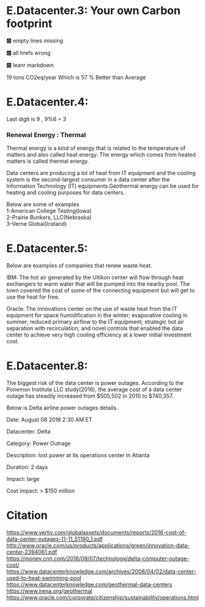 # E.Datacenter.3: Your own Carbon footprint

:o2: empty lines missing

:o2: all hrefs wrong

:o2: leanr markdown

19 tons CO2eq/year  Which is 57 % Better than Average

# E.Datacenter.4:

Last digit is 9 , 9%6 = 3

### Renewal Energy : Thermal 

Thermal energy is a kind of energy that is related to the temperature of matters and also called heat energy. The energy which comes from heated matters is called thermal energy.

Data centers are producing a lot of heat from IT equipment and the cooling system is the second-largest consumer in a data center after the Information Technology (IT) equipments.Geothermal energy can be used for heating and cooling purposes for data centers.

Below are some of examples  
1-American College Testing(Iowa)    
2-Prairie Bunkers, LLC(Nebraska)  
3-Verne Global(Iceland)    


# E.Datacenter.5:


Below are examples of companies that renew waste heat.

IBM: The hot air generated by the Uitikon center will flow through heat exchangers to warm water that will be pumped into the nearby pool. The town covered the cost of some of the connecting equipment but will get to use the heat for free.

Oracle: The innovations center on the use of waste heat from the IT equipment for space humidification in the winter; evaporative cooling in summer; reduced primary airflow to the IT equipment; strategic hot air separation with recirculation; and novel controls that enabled the data center to achieve very high cooling efficiency at a lower initial investment cost.

# E.Datacenter.8:

The biggest risk of the data center is power outages. According to the Ponemon Institute LLC study(2016), the average cost of a data center outage has steadily increased from $505,502 in 2010 to $740,357.

Below is Delta airline power outages details.

Date: August 08 2016 2:30 AM ET

Datacenter: Delta

Category: Power Outrage

Description: lost power at its operations center in Atlanta 

Duration: 2 days

Impact: large

Cost impact: > $150 million



# Citation 
<https://www.vertiv.com/globalassets/documents/reports/2016-cost-of-data-center-outages-11-11_51190_1.pdf>  
http://www.oracle.com/us/products/applications/green/innovation-data-center-2394061.pdf  
https://money.cnn.com/2016/09/07/technology/delta-computer-outage-cost/  
https://www.datacenterknowledge.com/archives/2008/04/02/data-center-used-to-heat-swimming-pool  
https://www.datacenterknowledge.com/geothermal-data-centers  
https://www.irena.org/geothermal  
https://www.oracle.com/corporate/citizenship/sustainability/operations.html  
